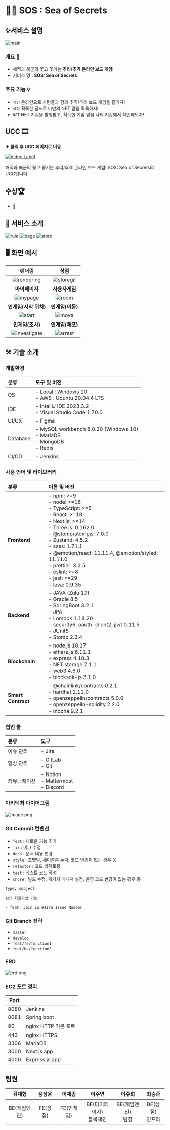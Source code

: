 # 🏴‍☠️ SOS : Sea of Secrets

## ✨서비스 설명

![main](./README_IMAGE/main.png)

### 개요 🧾

- 해적과 해군의 쫓고 쫓기는 **추리/추격 온라인 보드 게임**!
- 서비스 명 : **SOS: Sea of Secrets**

### 주요 기능 💡
- `게임` 온라인으로 사람들과 함께 추격/추리 보드 게임을 즐기자!
- `상점` 획득한 골드로 나만의 NFT 말을 획득하자!
- `NFT` NFT 지갑을 발행받고, 획득한 게임 말을 나의 지갑에서 확인해보자!

## UCC 🎞️

**↓ 클릭 후 UCC 페이지로 이동**

[![Video Label](https://img.youtube.com/vi/BRsZ-QLNDRM/mqdefault.jpg)](https://youtu.be/BRsZ-QLNDRM)

해적과 해군의 쫓고 쫓기는 추리/추격 온라인 보드 게임! SOS: Sea of Secrets의 UCC입니다.

## 수상🏆

- 🥇

## 🔎 서비스 소개

![rule](./README_IMAGE/rule.png)
![page](./README_IMAGE/page.png)
![store](./README_IMAGE/store.png)

## 🖥️ 화면 예시
|렌더링|상점|
|:--:|:--:|
|![rendering](./README_IMAGE/rendering.gif)|![storegif](./README_IMAGE/storegif.gif)|
|**마이페이지**|**사용자게임**|
|![mypage](./README_IMAGE/mypage.gif)|![room](./README_IMAGE/room.gif)|
|**인게임(시작 위치)**|**인게임(이동)**|
|![start](./README_IMAGE/start.gif)|![move](./README_IMAGE/move.gif)|
|**인게임(조사)**|**인게임(체포)**|
|![investigate](./README_IMAGE/investigate.gif)|![arrest](./README_IMAGE/arrestgif.gif)|



## ⚒️ 기술 소개
### 개발환경
|분류|도구 및 버전|
|:---|:---|
|OS|- Local : Windows 10 <br> - AWS : Ubuntu 20.04.4 LTS|
|IDE|- IntelliJ IDE 2023.3.2 <br> - Visual Studio Code 1.70.0|
|UI/UX|- Figma|
|Database|- MySQL workbench 8.0.20 (Windows 10) <br> - MariaDB <br> - MongoDB <br> - Redis
|CI/CD|- Jenkins|

### 사용 언어 및 라이브러리
|분류|이름 및 버전|
|:---|:---|
|**Frontend**|- npm: >=9 <br> - node: >=18 <br> - TypeScript: >=5 <br> - React: >=18 <br> - Next.js: >=14 <br> - Three.js: 0.162.0 <br> - @stomp/stompjs: 7.0.0 <br> - Zustand: 4.5.2 <br> - sass: 1.71.1 <br> - @emotion/react: 11.11.4, @emotion/styled: 11.11.0 <br> - prettier: 3.2.5 <br> - eslint: >=8 <br> - jest: >=29 <br> - leva: 0.9.35|
|**Backend**|- JAVA (Zulu 17) <br> - Gradle 8.5 <br> - SpringBoot 3.2.1 <br> - JPA <br> - Lombok 1.18.20 <br> - security6, oauth-client2, jjwt 0.11.5 <br> - JUnit5 <br> - Stomp 2.3.4|
|**Blockchain**|- node.js 18.17 <br> - ethers.js 6.11.1 <br> - express 4.18.3 <br> - NFT.storage 7.1.1 <br> - web3 4.6.0 <br> - blocksdk-js 3.1.0|
|**Smart Contract**|- @chainlink/contracts 0.2.1 <br> - hardhat 2.11.0 <br> - openzeppelin/contracts 5.0.0 <br> - openzeppelin-solidity 2.2.0 <br> - mocha 9.2.1|

### 협업 툴
|분류|도구|
|:---|:---|
|이슈 관리|- Jira|
|형상 관리|- GitLab <br> - Git|
|커뮤니케이션|- Notion <br> - Mattermost <br> - Discord|

### 아키텍처 다이어그램
![image.png](./README_IMAGE/architecture.png)

### Git Commit 컨벤션

- `feat` : 새로운 기능 추가
- `fix` : 버그 수정
- `docs` : 문서 내용 변경
- `style` : 포맷팅, 세미콜론 누락, 코드 변경이 없는 경우 등
- `refactor` : 코드 리팩토링
- `test` : 테스트 코드 작성
- `chore` : 빌드 수정, 패키지 매니저 설정, 운영 코드 변경이 없는 경우 등

```
type: subject

ex) 회원가입 기능

- feat: Join in #Jira Issue Number
```

### Git Branch 전략

- `master`
- `develop`
- `feat/fe/function1`
- `feat/be/function2`

### ERD
![erd.png](./README_IMAGE/erdiagram.png)

### EC2 포트 정리

| Port |                      |
| ---- | -------------------- |
| 8080 | Jenkins      |
| 8081 | Spring boot      |
| 80   | nginx HTTP 기본 포트 |
| 443  | nginx HTTPS          |
| 3306 | MariaDB                |
| 3000 | Next.js app            |
| 4000 | Express.js app            |


## 팀원
|**김재형**|**용상윤**|**이재종**|**이주연**|**이주희**|**최승준**|
|:--:|:--:|:--:|:--:|:--:|:--:|
|BE(게임엔진)|FE(상점)|FE(인게임)|BE(마이페이지) <br> 블록체인|BE(게임엔진) <br> 팀장|BE(상점)<br> 인프라|
